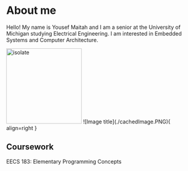 # About me

Hello! My name is Yousef Maitah and I am a senior at the University of Michigan studying Electrical Engineering. I am interested in Embedded Systems and Computer Architecture.

<img src="./cachedImage.PNG" alt="isolate" width="200"/>
![Image title](./cachedImage.PNG){ align=right }

## Coursework

EECS 183: Elementary Programming Concepts